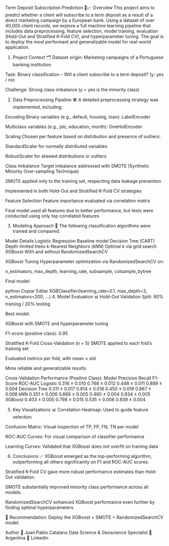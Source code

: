 Term Deposit Subscription Prediction 💼📈
Overview
This project aims to predict whether a client will subscribe to a term deposit as a result of a direct marketing campaign by a European bank. Using a dataset of over 40,000 client records, we explore a full machine learning pipeline that includes data preprocessing, feature selection, model training, evaluation (Hold-Out and Stratified K-Fold CV), and hyperparameter tuning. The goal is to deploy the most performant and generalizable model for real-world application.

1. Project Context 🗂️
Dataset origin: Marketing campaigns of a Portuguese banking institution

Task: Binary classification – Will a client subscribe to a term deposit? (y: yes / no)

Challenge: Strong class imbalance (y = yes is the minority class)

2. Data Preprocessing Pipeline 🛠️
A detailed preprocessing strategy was implemented, including:

Encoding
Binary variables (e.g., default, housing, loan): LabelEncoder

Multiclass variables (e.g., job, education, month): OneHotEncoder

Scaling
Chosen per feature based on distribution and presence of outliers:

StandardScaler for normally distributed variables

RobustScaler for skewed distributions or outliers

Class Imbalance
Target imbalance addressed with SMOTE (Synthetic Minority Over-sampling Technique)

SMOTE applied only to the training set, respecting data leakage prevention

Implemented in both Hold-Out and Stratified K-Fold CV strategies

Feature Selection
Feature importance evaluated via correlation matrix

Final model used all features due to better performance, but tests were conducted using only top correlated features

3. Modeling Approach 🤖
The following classification algorithms were trained and compared:

Model	Details
Logistic Regression	Baseline model
Decision Tree (CART)	Depth-limited trees
k-Nearest Neighbors (kNN)	Optimal k via grid search
XGBoost	With and without RandomizedSearchCV

XGBoost Tuning
Hyperparameter optimization via RandomizedSearchCV on:

n_estimators, max_depth, learning_rate, subsample, colsample_bytree

Final model:

python
Copiar
Editar
XGBClassifier(learning_rate=0.1, max_depth=3, n_estimators=200, ...)
4. Model Evaluation 📊
Hold-Out Validation
Split: 80% training / 20% testing

Best model:

XGBoost with SMOTE and hyperparameter tuning

F1-score (positive class): 0.95

Stratified K-Fold Cross-Validation (n = 5)
SMOTE applied to each fold’s training set

Evaluated metrics per fold, with mean ± std

More reliable and generalizable results

Cross-Validation Performance (Positive Class):
Model	Precision	Recall	F1-Score	ROC-AUC
Logistic	0.316 ± 0.010	0.768 ± 0.012	0.448 ± 0.011	0.889 ± 0.004
Decision Tree	0.311 ± 0.017	0.814 ± 0.016	0.450 ± 0.018	0.867 ± 0.008
kNN	0.351 ± 0.006	0.666 ± 0.005	0.460 ± 0.004	0.834 ± 0.005
XGBoost	0.403 ± 0.005	0.798 ± 0.015	0.535 ± 0.006	0.939 ± 0.004

5. Key Visualizations 📊
Correlation Heatmap: Used to guide feature selection

Confusion Matrix: Visual inspection of TP, FP, FN, TN per model

ROC-AUC Curves: For visual comparison of classifier performance

Learning Curves: Validated that XGBoost does not overfit on training data

6. Conclusions ✅
XGBoost emerged as the top-performing algorithm, outperforming all others significantly on F1 and ROC-AUC scores.

Stratified K-Fold CV gave more robust performance estimates than Hold-Out validation.

SMOTE substantially improved minority class performance across all models.

RandomizedSearchCV enhanced XGBoost performance even further by finding optimal hyperparameters.

📌 Recommendation: Deploy the XGBoost + SMOTE + RandomizedSearchCV model.

Author 👤
Juan Pablo Catalano
Data Science & Geoscience Specialist
📍 Argentina
🔗 LinkedIn
